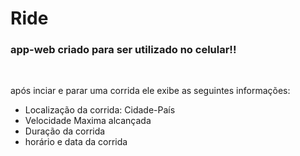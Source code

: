 <h1>Ride</h1>

<h3>app-web criado para ser utilizado no celular!!</h3>
<br>

<p>após inciar e parar uma corrida ele exibe as seguintes informações:</p>

<ul>
  <li>Localização da corrida: Cidade-País </li>
  <li>Velocidade Maxima alcançada</li>
  <li>Duração da corrida</li>
  <li>horário e data da corrida</li>
</ul>



        
